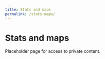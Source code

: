 ```yaml
---
title: Stats and maps
permalink: /stats-maps/
---
```

# Stats and maps
Placeholder page for access to private content.